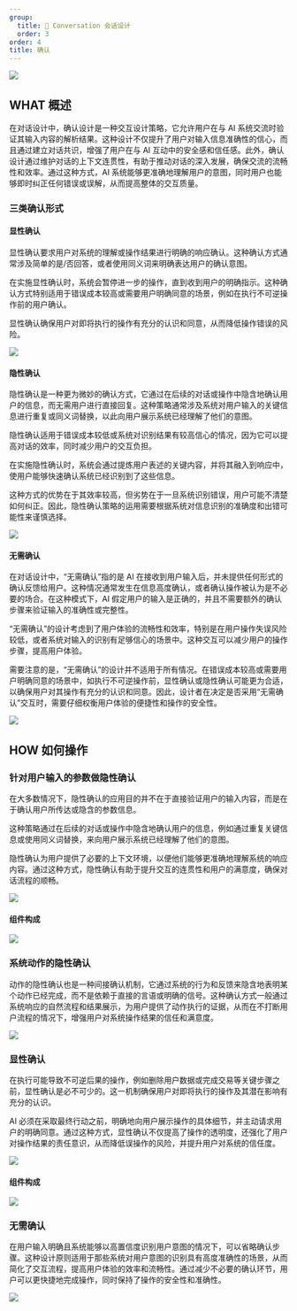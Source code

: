 ```yaml
---
group:
  title: 💭 Conversation 会话设计
  order: 3
order: 4
title: 确认
---
```


![](https://mdn.alipayobjects.com/huamei_iwk9zp/afts/img/A*y4fLQ4MNM_kAAAAAAAAAAAAADgCCAQ/fmt.webp)

## WHAT 概述

在对话设计中，确认设计是一种交互设计策略，它允许用户在与 AI 系统交流时验证其输入内容的解析结果。这种设计不仅提升了用户对输入信息准确性的信心，而且通过建立对话共识，增强了用户在与 AI 互动中的安全感和信任感。此外，确认设计通过维护对话的上下文连贯性，有助于推动对话的深入发展，确保交流的流畅性和效率。通过这种方式，AI 系统能够更准确地理解用户的意图，同时用户也能够即时纠正任何错误或误解，从而提高整体的交互质量。

### 三类确认形式

#### 显性确认

显性确认要求用户对系统的理解或操作结果进行明确的响应确认。这种确认方式通常涉及简单的是/否回答，或者使用同义词来明确表达用户的确认意图。

在实施显性确认时，系统会暂停进一步的操作，直到收到用户的明确指示。这种确认方式特别适用于错误成本较高或需要用户明确同意的场景，例如在执行不可逆操作前的用户确认。

显性确认确保用户对即将执行的操作有充分的认识和同意，从而降低操作错误的风险。

![](https://mdn.alipayobjects.com/huamei_iwk9zp/afts/img/A*E6wURJNuKgUAAAAAAAAAAAAADgCCAQ/fmt.webp)

#### 隐性确认

隐性确认是一种更为微妙的确认方式，它通过在后续的对话或操作中隐含地确认用户的信息，而无需用户进行直接回复。这种策略通常涉及系统对用户输入的关键信息进行重复或同义词替换，以此向用户展示系统已经理解了他们的意图。

隐性确认适用于错误成本较低或系统对识别结果有较高信心的情况，因为它可以提高对话的效率，同时减少用户的交互负担。

在实施隐性确认时，系统会通过提炼用户表述的关键内容，并将其融入到响应中，使用户能够快速确认系统已经识别到了这些信息。

这种方式的优势在于其效率较高，但劣势在于一旦系统识别错误，用户可能不清楚如何纠正。因此，隐性确认策略的运用需要根据系统对信息识别的准确度和出错可能性来谨慎选择。

![](https://mdn.alipayobjects.com/huamei_iwk9zp/afts/img/A*OGCvRKZylM8AAAAAAAAAAAAADgCCAQ/fmt.webp)

#### 无需确认

在对话设计中，“无需确认”指的是 AI 在接收到用户输入后，并未提供任何形式的确认反馈给用户。这种情况通常发生在信息高度确认，或者确认操作被认为是不必要的场合。在这种模式下，AI 假定用户的输入是正确的，并且不需要额外的确认步骤来验证输入的准确性或完整性。

“无需确认”的设计考虑到了用户体验的流畅性和效率，特别是在用户操作失误风险较低，或者系统对输入的识别有足够信心的场景中。这种交互可以减少用户的操作步骤，提高用户体验。

需要注意的是，“无需确认”的设计并不适用于所有情况。在错误成本较高或需要用户明确同意的场景中，如执行不可逆操作前，显性确认或隐性确认可能更为合适，以确保用户对其操作有充分的认识和同意。因此，设计者在决定是否采用“无需确认”交互时，需要仔细权衡用户体验的便捷性和操作的安全性。

![](https://mdn.alipayobjects.com/huamei_iwk9zp/afts/img/A*VY4ITICKJmsAAAAAAAAAAAAADgCCAQ/fmt.webp)

## HOW 如何操作

### 针对用户输入的参数做隐性确认

在大多数情况下，隐性确认的应用目的并不在于直接验证用户的输入内容，而是在于确认用户所传达或隐含的参数信息。

这种策略通过在后续的对话或操作中隐含地确认用户的信息，例如通过重复关键信息或使用同义词替换，来向用户展示系统已经理解了他们的意图。

隐性确认为用户提供了必要的上下文环境，以便他们能够更准确地理解系统的响应内容。通过这种方式，隐性确认有助于提升交互的连贯性和用户的满意度，确保对话流程的顺畅。

![](https://mdn.alipayobjects.com/huamei_iwk9zp/afts/img/A*KgMlQ6KyuzIAAAAAAAAAAAAADgCCAQ/fmt.webp)

#### 组件构成

![](https://mdn.alipayobjects.com/huamei_iwk9zp/afts/img/A*I-b4RKnBw6YAAAAAAAAAAAAADgCCAQ/fmt.webp)

### 系统动作的隐性确认

动作的隐性确认也是一种间接确认机制，它通过系统的行为和反馈来隐含地表明某个动作已经完成，而不是依赖于直接的言语或明确的信号。这种确认方式一般通过系统响应的自然流程和结果展示，为用户提供了动作执行的证据，从而在不打断用户流程的情况下，增强用户对系统操作结果的信任和满意度。

![](https://mdn.alipayobjects.com/huamei_iwk9zp/afts/img/A*bz8tRL4VG18AAAAAAAAAAAAADgCCAQ/fmt.webp)

### 显性确认

在执行可能导致不可逆后果的操作，例如删除用户数据或完成交易等关键步骤之前，显性确认是必不可少的。这一机制确保用户对即将执行的操作及其潜在影响有充分的认识。

AI 必须在采取最终行动之前，明确地向用户展示操作的具体细节，并主动请求用户的明确同意。通过这种方式，显性确认不仅提高了操作的透明度，还强化了用户对操作结果的责任意识，从而降低误操作的风险，并提升用户对系统的信任度。

![](https://mdn.alipayobjects.com/huamei_iwk9zp/afts/img/A*4HIpQ7M0nHsAAAAAAAAAAAAADgCCAQ/fmt.webp)

#### 组件构成

![](https://mdn.alipayobjects.com/huamei_iwk9zp/afts/img/A*HkF4RZwdqh8AAAAAAAAAAAAADgCCAQ/fmt.webp)

### 无需确认

在用户输入明确且系统能够以高置信度识别用户意图的情况下，可以省略确认步骤。这种设计原则适用于那些系统对用户意图的识别具有高度准确性的场景，从而简化了交互流程，提高用户体验的效率和流畅性。通过减少不必要的确认环节，用户可以更快捷地完成操作，同时保持了操作的安全性和准确性。

![](https://mdn.alipayobjects.com/huamei_iwk9zp/afts/img/A*X4qQRJdioRMAAAAAAAAAAAAADgCCAQ/fmt.webp)
